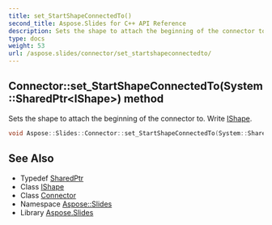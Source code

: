 ```yaml
---
title: set_StartShapeConnectedTo()
second_title: Aspose.Slides for C++ API Reference
description: Sets the shape to attach the beginning of the connector to. Write IShape.
type: docs
weight: 53
url: /aspose.slides/connector/set_startshapeconnectedto/
---
```

## Connector::set_StartShapeConnectedTo(System::SharedPtr\<IShape\>) method


Sets the shape to attach the beginning of the connector to. Write [IShape](../../ishape/).

```cpp
void Aspose::Slides::Connector::set_StartShapeConnectedTo(System::SharedPtr<IShape> value) override
```


## See Also

* Typedef [SharedPtr](../../../system/sharedptr/)
* Class [IShape](../../ishape/)
* Class [Connector](../)
* Namespace [Aspose::Slides](../../)
* Library [Aspose.Slides](../../../)